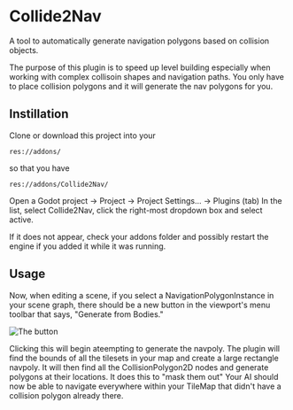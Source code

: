 # Collide2Nav

A tool to automatically generate navigation polygons based on collision objects.

The purpose of this plugin is to speed up level building especially when working with complex collisoin shapes and navigation paths. You only have to place collision polygons and it will generate the nav polygons for you.

## Instillation
Clone or download this project into your
```
res://addons/
```
so that you have
```
res://addons/Collide2Nav/
```
Open a Godot project -> Project -> Project Settings... -> Plugins (tab)
In the list, select Collide2Nav, click the right-most dropdown box and select active.

If it does not appear, check your addons folder and possibly restart the engine if you added it while it was running.

## Usage
Now, when editing a scene, if you select a NavigationPolygonInstance in your scene graph, there should be a new button in the viewport's menu toolbar that says, "Generate from Bodies."

![The button](https://i.imgur.com/jOvzmtZ.png)

Clicking this will begin ateempting to generate the navpoly.
The plugin will find the bounds of all the tilesets in your map and create a large rectangle navpoly.
It will then find all the CollisionPolygon2D nodes and generate polygons at their locations. It does this to "mask them out"
Your AI should now be able to navigate everywhere within your TileMap that didn't have a collision polygon already there.
